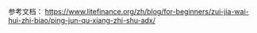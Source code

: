 
参考文档：
https://www.litefinance.org/zh/blog/for-beginners/zui-jia-wai-hui-zhi-biao/ping-jun-qu-xiang-zhi-shu-adx/
